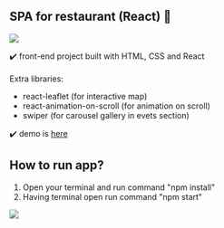 ## SPA for restaurant (React) :spaghetti:

<img src="https://user-images.githubusercontent.com/102720711/187640321-d2f07bed-87c5-4cce-b33a-c1819b15090a.png"/> 

:heavy_check_mark: front-end project built with HTML, CSS and React </br></br>
Extra libraries:  
- react-leaflet (for interactive map)
- react-animation-on-scroll (for animation on scroll)
- swiper (for carousel gallery in evets section)</br>

:heavy_check_mark: demo is [here](https://blossomingiris.github.io/my-react-restaurant/)</br>

## How to run app?
1. Open your terminal and run command "npm install"
3. Having terminal open run command "npm start"

<img src="https://user-images.githubusercontent.com/102720711/187640321-d2f07bed-87c5-4cce-b33a-c1819b15090a.png"/> 
